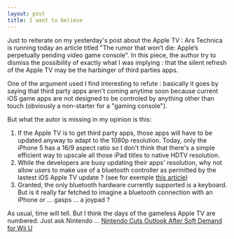 ```yaml
---
layout: post
title: I want to believe
---
```


Just to reiterate on my yesterday's post about the Apple TV : Ars Technica is running today an article titled "The rumor that won’t die: Apple’s perpetually pending video game console".
In this piece, the author try to dismiss the possibility of exactly what I was implying : that the silent refresh of the Apple TV may be the harbinger of third parties apps.

One of the argument used I find interesting to refute : basically it goes by saying that third party apps aren't coming anytime soon because current iOS game apps are not designed to be controled by anything other than touch (obviously a non-starter for a "gaming console").

But what the autor is missing in my opinion is this:

1. If the Apple TV is to get third party apps, those apps will have to be updated anyway to adapt to the 1080p resolution. Today, only the iPhone 5 has a 16/9 aspect ratio so I don't think that there's a simple efficient way to upscale all those iPad titles to native HDTV resolution.
2. While the developers are busy updating their apps' resolution, why not allow users to make use of a bluetooth controller as permitted by the lastest iOS Apple TV update ? (see for exemple [this article](http://www.tgdaily.com/software-features/69084-apple-ios-updated-to-61-tv-gets-bluetooth-keyboard-support))
3. Granted, the only bluetooth hardware currently supported is a keyboard. But is it really far fetched to imagine a bluetooth connection with an iPhone or ... gasps ... a joypad ?

As usual, time will tell. But I think the days of the gameless Apple TV are numbered. Just ask Nintendo ... [Nintendo Cuts Outlook After Soft Demand for Wii U](http://parislemon.com/post/41884561719)

